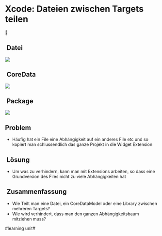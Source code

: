 # Xcode: Dateien zwischen Targets teilen
🤝

##  Datei
![][image-1]
##  CoreData
![][image-2]
##  Package
![][image-3]

## Problem

- Häufig hat ein File eine Abhängigkeit auf ein anderes File etc und so kopiert man schlussendlich das ganze Projekt in die Widget Extension

##  Lösung
- Um was zu verhindern, kann man mit Extensions arbeiten, so dass eine Grundversion des Files nicht zu viele Abhängigkeiten hat

##  Zusammenfassung
- Wie Teilt man eine Datei, ein CoreDataModel oder eine Library zwischen mehreren Targets?
- Wie wird verhindert, dass man den ganzen Abhängigkeitsbaum mitziehen muss?

[image-1]:	assets/DraggedImage.tiff
[image-2]:	assets/Bildschirm%C2%ADfoto%202023-03-08%20um%2009.55.50.png
[image-3]:	assets/Bildschirm%C2%ADfoto%202023-03-08%20um%2010.06.30.png

#learning unit#